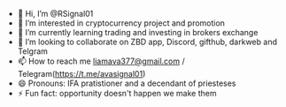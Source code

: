 - 👋 Hi, I’m @RSignal01
- 👀 I’m interested in cryptocurrency project and promotion
- 🌱 I’m currently learning trading and investing in brokers exchange
- 💞️ I’m looking to collaborate on ZBD app, Discord, gifthub, darkweb and Telgram
- 📫 How to reach me liamava377@gmail.com / Telegram(https://t.me/avasignal01)
- 😄 Pronouns: IFA pratistioner and a decendant of priesteses
- ⚡ Fun fact: opportunity doesn't happen we make them

<!---
RSignal01/RSignal01 is a ✨ special ✨ repository because its `README.md` (this file) appears on your GitHub profile.
You can click the Preview link to take a look at your changes.
--->

